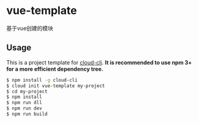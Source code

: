 # vue-template
基于vue创建的模块

## Usage

This is a project template for [cloud-cli](https://github.com/cklwblove/cloud-cli). **It is recommended to use npm 3+ for a more efficient dependency tree.**

``` bash
$ npm install -g cloud-cli
$ cloud init vue-template my-project
$ cd my-project
$ npm install
$ npm run dll
$ npm run dev
$ npm run build
```